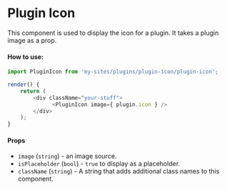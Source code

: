 Plugin Icon
===========

This component is used to display the icon for a plugin. It takes a plugin image as a prop.

#### How to use:

```js
import PluginIcon from 'my-sites/plugins/plugin-icon/plugin-icon';

render() {
    return (
        <div className="your-stuff">
              <PluginIcon image={ plugin.icon } />
        </div>
    );
}
```

#### Props

* `image` (`string`) - an image source.
* `isPlaceholder` (`bool`) - `true` to display as a placeholder.
* `className` (`string`) - A string that adds additional class names to this component.
